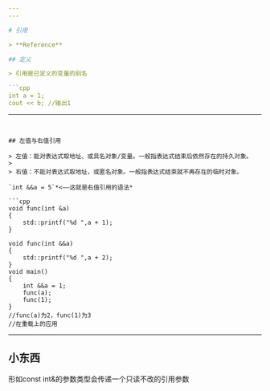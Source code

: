 ```yaml
---
---

# 引用

> **Reference**

## 定义

> 引用是已定义的变量的别名

```cpp
int a = 1;
cout << b; //输出1
```

---
```


## 左值与右值引用

> 左值：能对表达式取地址、或具名对象/变量。一般指表达式结束后依然存在的持久对象。
>
> 右值：不能对表达式取地址，或匿名对象。一般指表达式结束就不再存在的临时对象。

`int &&a = 5`*<——这就是右值引用的语法*

```cpp
void func(int &a)
{
    std::printf("%d ",a + 1);
}

void func(int &&a)
{
    std::printf("%d ",a + 2);
}
void main()
{
    int &&a = 1;
    func(a);
    func(1);
}
//func(a)为2，func(1)为3
//在重载上的应用
```

---

## 小东西

形如const int&的参数类型会传递一个只读不改的引用参数
